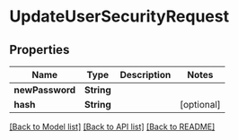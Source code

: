 # UpdateUserSecurityRequest

## Properties
Name | Type | Description | Notes
------------ | ------------- | ------------- | -------------
**newPassword** | **String** |  | 
**hash** | **String** |  | [optional] 

[[Back to Model list]](../README.md#documentation-for-models) [[Back to API list]](../README.md#documentation-for-api-endpoints) [[Back to README]](../README.md)


